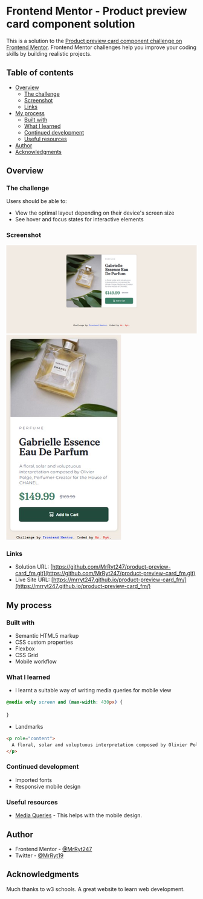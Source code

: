 # Frontend Mentor - Product preview card component solution

This is a solution to the [Product preview card component challenge on Frontend Mentor](https://www.frontendmentor.io/challenges/product-preview-card-component-GO7UmttRfa). Frontend Mentor challenges help you improve your coding skills by building realistic projects. 

## Table of contents

- [Overview](#overview)
  - [The challenge](#the-challenge)
  - [Screenshot](#screenshot)
  - [Links](#links)
- [My process](#my-process)
  - [Built with](#built-with)
  - [What I learned](#what-i-learned)
  - [Continued development](#continued-development)
  - [Useful resources](#useful-resources)
- [Author](#author)
- [Acknowledgments](#acknowledgments)

## Overview

### The challenge

Users should be able to:

- View the optimal layout depending on their device's screen size
- See hover and focus states for interactive elements

### Screenshot

![Desktop View](./images/desktop-view.jpg)
![Mobile View](./images/mobile-view.jpg)

### Links

- Solution URL: [https://github.com/MrRyt247/product-preview-card_fm.git](https://github.com/MrRyt247/product-preview-card_fm.git)
- Live Site URL: [https://mrryt247.github.io/product-preview-card_fm/](https://mrryt247.github.io/product-preview-card_fm/)

## My process

### Built with

- Semantic HTML5 markup
- CSS custom properties
- Flexbox
- CSS Grid
- Mobile workflow

### What I learned

- I learnt a suitable way of writing media queries for mobile view
``` CSS
@media only screen and (max-width: 430px) {

}
```

- Landmarks
```HTML
<p role="content">
  A floral, solar and voluptuous interpretation composed by Olivier Polge, Perfumer-Creator for the House of CHANEL.
</p>
```

### Continued development

- Imported fonts
- Responsive mobile design

### Useful resources

- [Media Queries](https://www.w3schools.com/css/css_rwd_mediaqueries.asp) - This helps with the mobile design.

## Author

- Frontend Mentor - [@MrRyt247](https://www.frontendmentor.io/profile/MrRyt247)
- Twitter - [@MrRyt19](https://www.twitter.com/MrRyt19?t=7|9R5z1MSEmgcekuJ_1ujA&s=09)

## Acknowledgments

Much thanks to w3 schools. A great website to learn web development.